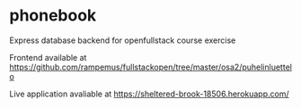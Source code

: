 # phonebook
Express database backend for openfullstack course exercise

Frontend available at https://github.com/rampemus/fullstackopen/tree/master/osa2/puhelinluettelo

Live application avaliable at https://sheltered-brook-18506.herokuapp.com/
